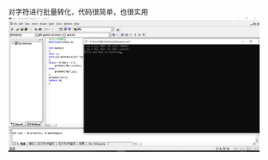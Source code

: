 对字符进行批量转化，代码很简单，也很实用
![](https://github.com/ljgithub669/small_project/blob/master/%E5%A4%A7%E5%B0%8F%E5%86%99%E8%BD%AC%E5%8C%96/1.png)
